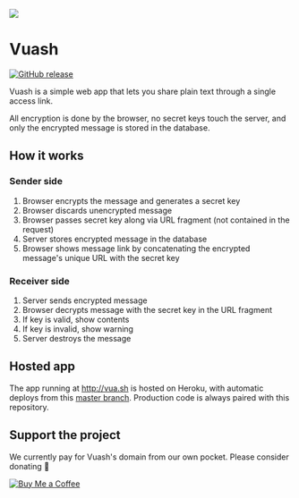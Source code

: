 ![](https://cloud.githubusercontent.com/assets/62244/17832954/31b0879c-66e7-11e6-88e5-e9ed495007ab.png)

# Vuash

[![GitHub release](https://img.shields.io/github/release/current/vuash.svg)](https://github.com/current/vuash/releases/latest)

Vuash is a simple web app that lets you share plain text through a single access link.

All encryption is done by the browser, no secret keys touch the server, and only the encrypted message is stored in the database.


## How it works


### Sender side

1. Browser encrypts the message and generates a secret key
2. Browser discards unencrypted message
3. Browser passes secret key along via URL fragment (not contained in the request)
4. Server stores encrypted message in the database
5. Browser shows message link by concatenating the encrypted message's unique URL with the secret key


### Receiver side

1. Server sends encrypted message
2. Browser decrypts message with the secret key in the URL fragment
3. If key is valid, show contents
4. If key is invalid, show warning
5. Server destroys the message


## Hosted app

The app running at http://vua.sh is hosted on Heroku, with automatic deploys from this [master branch](https://github.com/current/vuash/tree/master/). Production code is always paired with this repository.


## Support the project

We currently pay for Vuash's domain from our own pocket. Please consider donating :balloon:

[![Buy Me a Coffee](https://www.buymeacoffee.com/assets/img/custom_images/orange_img.png)](https://www.buymeacoffee.com/rmasoni)
